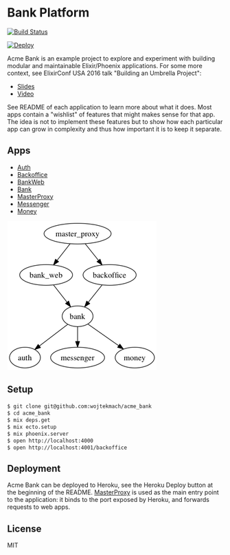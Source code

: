 # Bank Platform

[![Build Status](https://travis-ci.org/wojtekmach/acme_bank.svg?branch=master)](https://travis-ci.org/wojtekmach/acme_bank)


[![Deploy](https://www.herokucdn.com/deploy/button.svg)](https://heroku.com/deploy)

Acme Bank is an example project to explore and experiment with building modular and maintainable Elixir/Phoenix applications. For some more context, see ElixirConf USA 2016 talk "Building an Umbrella Project":

- [Slides](https://speakerdeck.com/wojtekmach/building-an-umbrella-project)
- [Video](https://www.youtube.com/watch?v=6NTmUQClHrU)

See README of each application to learn more about what it does. Most apps contain a "wishlist" of features that might
makes sense for that app. The idea is not to implement these features but to show how each particular app can grow
in complexity and thus how important it is to keep it separate.

## Apps

- [Auth](apps/auth)
- [Backoffice](apps/backoffice)
- [BankWeb](apps/bank_web)
- [Bank](apps/bank)
- [MasterProxy](apps/master_proxy)
- [Messenger](apps/messenger)
- [Money](apps/money)

![diagram](./diagram.png)

## Setup

    $ git clone git@github.com:wojtekmach/acme_bank
    $ cd acme_bank
    $ mix deps.get
    $ mix ecto.setup
    $ mix phoenix.server
    $ open http://localhost:4000
    $ open http://localhost:4001/backoffice

## Deployment

Acme Bank can be deployed to Heroku, see the Heroku Deploy button at the beginning of the README.
[MasterProxy](apps/master_proxy) is used as the main entry point to the application: it binds
to the port exposed by Heroku, and forwards requests to web apps.

## License

MIT

